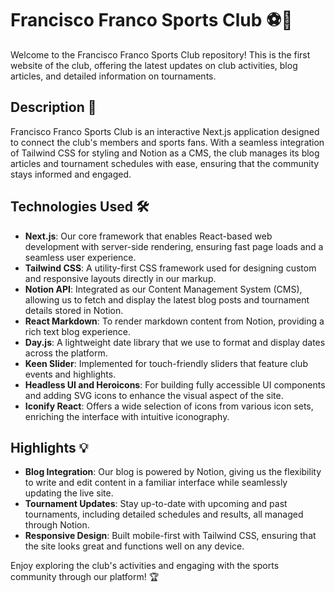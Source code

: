 # Francisco Franco Sports Club ⚽️🏀

Welcome to the Francisco Franco Sports Club repository! This is the first website of the club, offering the latest updates on club activities, blog articles, and detailed information on tournaments.

## Description 📖

Francisco Franco Sports Club is an interactive Next.js application designed to connect the club's members and sports fans. With a seamless integration of Tailwind CSS for styling and Notion as a CMS, the club manages its blog articles and tournament schedules with ease, ensuring that the community stays informed and engaged.

## Technologies Used 🛠️

- **Next.js**: Our core framework that enables React-based web development with server-side rendering, ensuring fast page loads and a seamless user experience.
- **Tailwind CSS**: A utility-first CSS framework used for designing custom and responsive layouts directly in our markup.
- **Notion API**: Integrated as our Content Management System (CMS), allowing us to fetch and display the latest blog posts and tournament details stored in Notion.
- **React Markdown**: To render markdown content from Notion, providing a rich text blog experience.
- **Day.js**: A lightweight date library that we use to format and display dates across the platform.
- **Keen Slider**: Implemented for touch-friendly sliders that feature club events and highlights.
- **Headless UI and Heroicons**: For building fully accessible UI components and adding SVG icons to enhance the visual aspect of the site.
- **Iconify React**: Offers a wide selection of icons from various icon sets, enriching the interface with intuitive iconography.

## Highlights 💡

- **Blog Integration**: Our blog is powered by Notion, giving us the flexibility to write and edit content in a familiar interface while seamlessly updating the live site.
- **Tournament Updates**: Stay up-to-date with upcoming and past tournaments, including detailed schedules and results, all managed through Notion.
- **Responsive Design**: Built mobile-first with Tailwind CSS, ensuring that the site looks great and functions well on any device.

Enjoy exploring the club's activities and engaging with the sports community through our platform! 🏆
